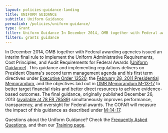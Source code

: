 ```yaml
---
layout: policies-guidance-landing
title: UNIFORM GUIDANCE
subtitle: Uniform Guidance
permalink: /policies/uniform-guidance/
type: Grant
filler: Uniform Guidance In December 2014, OMB together with Federal awarding agencies issued an interim final rule to implement the Uniform Administrative Requirements, Cost Principles, and Audit Requirements for Federal Awards (Uniform Guidance). This guidance and implementing regulations delivers on President Obama's second term management agenda and his first term directives under Executive Order 13520, the . Continued
filters: grants guidance
---
```



In December 2014, OMB together with Federal awarding agencies issued an interim final rule to implement the Uniform Administrative Requirements, Cost Principles, and Audit Requirements for Federal Awards ([Uniform Guidance](https://www.federalregister.gov/documents/2014/12/19/2014-28697/federal-awarding-agency-regulatory-implementation-of-office-of-management-and-budgets-uniform)). This guidance and implementing regulations delivers on President Obama's second term management agenda and his first term directives under [Executive Order 13520](https://www.govinfo.gov/content/pkg/DCPD-200900942/pdf/DCPD-200900942.pdf), the [February 28, 2011 Presidential Memorandum](https://www.govinfo.gov/content/pkg/DCPD-201100123/pdf/DCPD-201100123.pdf), and the objectives laid out in [OMB Memorandum M-13-17](https://obamawhitehouse.archives.gov/sites/default/files/omb/memoranda/2013/m-13-17.pdf) to better target financial risks and better direct resources to achieve evidence-based outcomes. The final guidance, originally published December 26, 2013 ([available at 78 FR 78589](https://www.govinfo.gov/app/details/FR-2013-12-26/2013-30465)) simultaneously improves performance, transparency, and oversight for Federal awards. The COFAR will measure the impact of this guidance as described under [M-14-17](https://obamawhitehouse.archives.gov/sites/default/files/omb/memoranda/2014/m-14-17.pdf).

Questions about the Uniform Guidance? Check the <a href="{{ site.baseurl }}/wp-content/uploads/2017/08/July2017-UniformGuidanceFrequentlyAskedQuestions.pdf">Frequently Asked Questions</a>, and then our <a href="{{ site.baseurl }}/grants-training/">Training page</a>.

